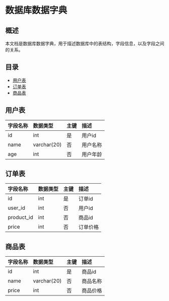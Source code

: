
# 数据库数据字典

## 概述

本文档是数据库数据字典，用于描述数据库中的表结构，字段信息，以及字段之间的关系。

## 目录

- [用户表](#user_table)
- [订单表](#order_table)
- [商品表](#product_table)

## 用户表

| 字段名称 | 数据类型 | 主键 | 描述 |
| :--- | :--- | :--- | :--- |
| id | int | 是 | 用户id |
| name | varchar(20) | 否 | 用户名称 |
| age | int | 否 | 用户年龄 |

## 订单表

| 字段名称 | 数据类型 | 主键 | 描述 |
| :--- | :--- | :--- | :--- |
| id | int | 是 | 订单id |
| user_id | int | 否 | 用户id |
| product_id | int | 否 | 商品id |
| price | int | 否 | 订单价格 |

## 商品表

| 字段名称 | 数据类型 | 主键 | 描述 |
| :--- | :--- | :--- | :--- |
| id | int | 是 | 商品id |
| name | varchar(20) | 否 | 商品名称 |
| price | int | 否 | 商品价格 |